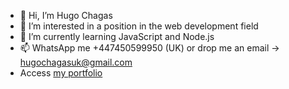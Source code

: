 - 👋 Hi, I’m Hugo Chagas
- 👀 I’m interested in a position in the web development field
- 🌱 I’m currently learning JavaScript and Node.js
- 📫 WhatsApp me +447450599950 (UK) or drop me an email -> hugochagasuk@gmail.com
- Access <a href='https://h-chagas.github.io/hugo-portfolio/'>my portfolio</a>

<!---
h-chagas/h-chagas is a ✨ special ✨ repository because its `README.md` (this file) appears on your GitHub profile.
You can click the Preview link to take a look at your changes.
--->
